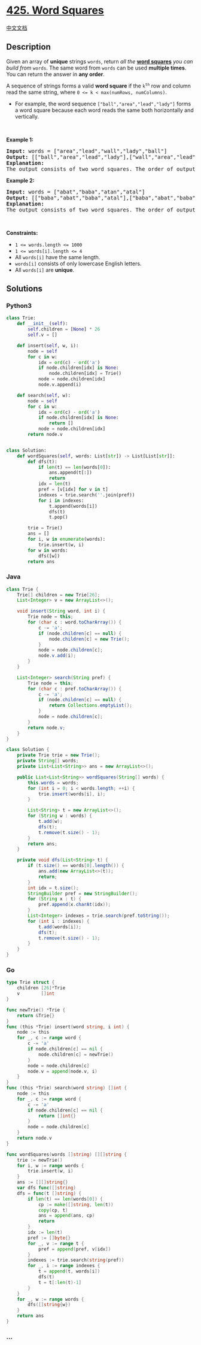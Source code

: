 # [425. Word Squares](https://leetcode.com/problems/word-squares)

[中文文档](/solution/0400-0499/0425.Word%20Squares/README.md)

## Description

<p>Given an array of <strong>unique</strong> strings <code>words</code>, return <em>all the </em><strong><a href="https://en.wikipedia.org/wiki/Word_square" target="_blank">word squares</a></strong><em> you can build from </em><code>words</code>. The same word from <code>words</code> can be used <strong>multiple times</strong>. You can return the answer in <strong>any order</strong>.</p>

<p>A sequence of strings forms a valid <strong>word square</strong> if the <code>k<sup>th</sup></code> row and column read the same string, where <code>0 &lt;= k &lt; max(numRows, numColumns)</code>.</p>

<ul>
	<li>For example, the word sequence <code>[&quot;ball&quot;,&quot;area&quot;,&quot;lead&quot;,&quot;lady&quot;]</code> forms a word square because each word reads the same both horizontally and vertically.</li>
</ul>

<p>&nbsp;</p>
<p><strong class="example">Example 1:</strong></p>

<pre>
<strong>Input:</strong> words = [&quot;area&quot;,&quot;lead&quot;,&quot;wall&quot;,&quot;lady&quot;,&quot;ball&quot;]
<strong>Output:</strong> [[&quot;ball&quot;,&quot;area&quot;,&quot;lead&quot;,&quot;lady&quot;],[&quot;wall&quot;,&quot;area&quot;,&quot;lead&quot;,&quot;lady&quot;]]
<strong>Explanation:</strong>
The output consists of two word squares. The order of output does not matter (just the order of words in each word square matters).
</pre>

<p><strong class="example">Example 2:</strong></p>

<pre>
<strong>Input:</strong> words = [&quot;abat&quot;,&quot;baba&quot;,&quot;atan&quot;,&quot;atal&quot;]
<strong>Output:</strong> [[&quot;baba&quot;,&quot;abat&quot;,&quot;baba&quot;,&quot;atal&quot;],[&quot;baba&quot;,&quot;abat&quot;,&quot;baba&quot;,&quot;atan&quot;]]
<strong>Explanation:</strong>
The output consists of two word squares. The order of output does not matter (just the order of words in each word square matters).
</pre>

<p>&nbsp;</p>
<p><strong>Constraints:</strong></p>

<ul>
	<li><code>1 &lt;= words.length &lt;= 1000</code></li>
	<li><code>1 &lt;= words[i].length &lt;= 4</code></li>
	<li>All <code>words[i]</code> have the same length.</li>
	<li><code>words[i]</code> consists of only lowercase English letters.</li>
	<li>All <code>words[i]</code> are <strong>unique</strong>.</li>
</ul>

## Solutions

<!-- tabs:start -->

### **Python3**

```python
class Trie:
    def __init__(self):
        self.children = [None] * 26
        self.v = []

    def insert(self, w, i):
        node = self
        for c in w:
            idx = ord(c) - ord('a')
            if node.children[idx] is None:
                node.children[idx] = Trie()
            node = node.children[idx]
            node.v.append(i)

    def search(self, w):
        node = self
        for c in w:
            idx = ord(c) - ord('a')
            if node.children[idx] is None:
                return []
            node = node.children[idx]
        return node.v


class Solution:
    def wordSquares(self, words: List[str]) -> List[List[str]]:
        def dfs(t):
            if len(t) == len(words[0]):
                ans.append(t[:])
                return
            idx = len(t)
            pref = [v[idx] for v in t]
            indexes = trie.search(''.join(pref))
            for i in indexes:
                t.append(words[i])
                dfs(t)
                t.pop()

        trie = Trie()
        ans = []
        for i, w in enumerate(words):
            trie.insert(w, i)
        for w in words:
            dfs([w])
        return ans
```

### **Java**

```java
class Trie {
    Trie[] children = new Trie[26];
    List<Integer> v = new ArrayList<>();

    void insert(String word, int i) {
        Trie node = this;
        for (char c : word.toCharArray()) {
            c -= 'a';
            if (node.children[c] == null) {
                node.children[c] = new Trie();
            }
            node = node.children[c];
            node.v.add(i);
        }
    }

    List<Integer> search(String pref) {
        Trie node = this;
        for (char c : pref.toCharArray()) {
            c -= 'a';
            if (node.children[c] == null) {
                return Collections.emptyList();
            }
            node = node.children[c];
        }
        return node.v;
    }
}

class Solution {
    private Trie trie = new Trie();
    private String[] words;
    private List<List<String>> ans = new ArrayList<>();

    public List<List<String>> wordSquares(String[] words) {
        this.words = words;
        for (int i = 0; i < words.length; ++i) {
            trie.insert(words[i], i);
        }

        List<String> t = new ArrayList<>();
        for (String w : words) {
            t.add(w);
            dfs(t);
            t.remove(t.size() - 1);
        }
        return ans;
    }

    private void dfs(List<String> t) {
        if (t.size() == words[0].length()) {
            ans.add(new ArrayList<>(t));
            return;
        }
        int idx = t.size();
        StringBuilder pref = new StringBuilder();
        for (String x : t) {
            pref.append(x.charAt(idx));
        }
        List<Integer> indexes = trie.search(pref.toString());
        for (int i : indexes) {
            t.add(words[i]);
            dfs(t);
            t.remove(t.size() - 1);
        }
    }
}
```

### **Go**

```go
type Trie struct {
	children [26]*Trie
	v        []int
}

func newTrie() *Trie {
	return &Trie{}
}
func (this *Trie) insert(word string, i int) {
	node := this
	for _, c := range word {
		c -= 'a'
		if node.children[c] == nil {
			node.children[c] = newTrie()
		}
		node = node.children[c]
		node.v = append(node.v, i)
	}
}
func (this *Trie) search(word string) []int {
	node := this
	for _, c := range word {
		c -= 'a'
		if node.children[c] == nil {
			return []int{}
		}
		node = node.children[c]
	}
	return node.v
}

func wordSquares(words []string) [][]string {
	trie := newTrie()
	for i, w := range words {
		trie.insert(w, i)
	}
	ans := [][]string{}
	var dfs func([]string)
	dfs = func(t []string) {
		if len(t) == len(words[0]) {
			cp := make([]string, len(t))
			copy(cp, t)
			ans = append(ans, cp)
			return
		}
		idx := len(t)
		pref := []byte{}
		for _, v := range t {
			pref = append(pref, v[idx])
		}
		indexes := trie.search(string(pref))
		for _, i := range indexes {
			t = append(t, words[i])
			dfs(t)
			t = t[:len(t)-1]
		}
	}
	for _, w := range words {
		dfs([]string{w})
	}
	return ans
}
```

### **...**

```

```

<!-- tabs:end -->
